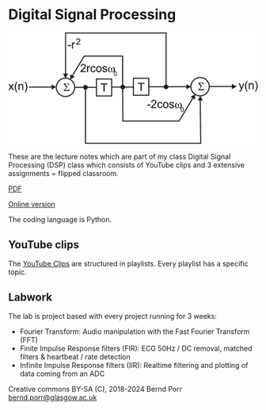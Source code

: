 # Digital Signal Processing

![alt tag](iir_fir_stop.png)

These are the lecture notes which are part of my class Digital Signal
Processing (DSP) class which consists of YouTube clips and 3 extensive
assignments = flipped classroom.

[PDF](https://github.com/berndporr/digital_signal_processing/blob/master/digital_signal_processing.pdf)

[Online version](https://berndporr.github.io/digital_signal_processing/)

The coding language is Python.

## YouTube clips

The [YouTube Clips](https://www.youtube.com/user/DSPcourse)
are structured in playlists. Every playlist has a specific topic.

## Labwork

The lab is project based with every project running for 3 weeks:

  * Fourier Transform: Audio manipulation with the Fast Fourier Transform (FFT)
  * Finite Impulse Response filters (FIR): ECG 50Hz / DC removal, matched filters & heartbeat / rate detection
  * Infinite Impulse Response filters (IIR): Realtime filtering and plotting of data coming from an ADC

Creative commons BY-SA (C), 2018-2024 Bernd Porr <bernd.porr@glasgow.ac.uk>
